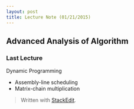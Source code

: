 ```yaml
---
layout: post
title: Lecture Note (01/21/2015)
---
```

## Advanced Analysis of Algorithm

### Last Lecture

Dynamic Programming  

- Assembly-line scheduling
- Matrix-chain multiplication   




> Written with [StackEdit](https://stackedit.io/).